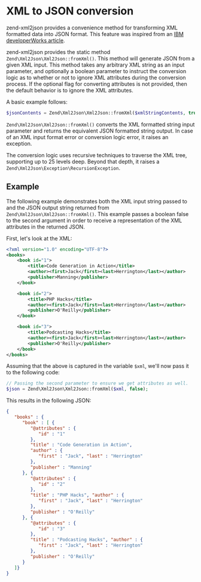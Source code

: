# XML to JSON conversion

zend-xml2json provides a convenience method for transforming XML formatted data
into JSON format.  This feature was inspired from an [IBM developerWorks
article](http://www.ibm.com/developerworks/xml/library/x-xml2jsonphp/).

zend-xml2json provides the static method `Zend\Xml2Json\Xml2Json::fromXml()`.
This method will generate JSON from a given XML input. This method takes any
arbitrary XML string as an input parameter, and optionally a boolean parameter
to instruct the conversion logic as to whether or not to ignore XML attributes
during the conversion process. If the optional flag for converting attributes is
not provided, then the default behavior is to ignore the XML attributes.

A basic example follows:

```php
$jsonContents = Zend\Xml2Json\Xml2Json::fromXml($xmlStringContents, true);
```

`Zend\Xml2Json\Xml2Json::fromXml()` converts the XML formatted string input
parameter and returns the equivalent JSON formatted string output. In case of an
XML input format error or conversion logic error, it raises an exception.

The conversion logic uses recursive techniques to traverse the XML tree,
supporting up to 25 levels deep. Beyond that depth, it raises a
`Zend\Xml2Json\Exception\RecursionException`.

## Example

The following example demonstrates both the XML input string passed to and the JSON
output string returned from `Zend\Xml2Json\Xml2Json::fromXml()`. This example
passes a boolean false to the second argument in order to receive a
representation of the XML attributes in the returned JSON.

First, let's look at the XML:

```xml
<?xml version="1.0" encoding="UTF-8"?>
<books>
    <book id="1">
        <title>Code Generation in Action</title>
        <author><first>Jack</first><last>Herrington</last></author>
        <publisher>Manning</publisher>
    </book>

    <book id="2">
        <title>PHP Hacks</title>
        <author><first>Jack</first><last>Herrington</last></author>
        <publisher>O'Reilly</publisher>
    </book>

    <book id="3">
        <title>Podcasting Hacks</title>
        <author><first>Jack</first><last>Herrington</last></author>
        <publisher>O'Reilly</publisher>
    </book>
</books>
```

Assuming that the above is captured in the variable `$xml`, we'll now pass it to
the following code:

```php
// Passing the second parameter to ensure we get attributes as well.
$json = Zend\Xml2Json\Xml2Json::fromXml($xml, false);
```

This results in the following JSON:

```json
{
   "books" : {
      "book" : [ {
         "@attributes" : {
            "id" : "1"
         },
         "title" : "Code Generation in Action",
         "author" : {
            "first" : "Jack", "last" : "Herrington"
         },
         "publisher" : "Manning"
      }, {
         "@attributes" : {
            "id" : "2"
         },
         "title" : "PHP Hacks", "author" : {
            "first" : "Jack", "last" : "Herrington"
         },
         "publisher" : "O'Reilly"
      }, {
         "@attributes" : {
            "id" : "3"
         },
         "title" : "Podcasting Hacks", "author" : {
            "first" : "Jack", "last" : "Herrington"
         },
         "publisher" : "O'Reilly"
      }
   ]}
}
```
